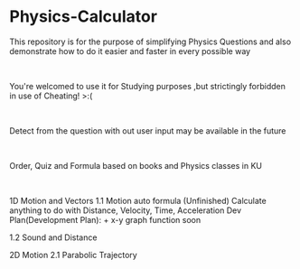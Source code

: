 # Physics-Calculator

This repository is for the purpose of simplifying Physics Questions and also demonstrate how to do it easier and faster in every possible way

&nbsp;

You're welcomed to use it for Studying purposes
,but strictingly forbidden in use of Cheating! >:(

&nbsp;
&nbsp;

Detect from the question with out user input may be available in the future

&nbsp;

Order, Quiz and Formula based on books and Physics classes in KU

&nbsp;

1D Motion and Vectors
  1.1 Motion auto formula (Unfinished)
Calculate anything to do with Distance, Velocity, Time, Acceleration
Dev Plan(Development Plan): + x-y graph function soon

  1.2 Sound and Distance


2D Motion
  2.1 Parabolic Trajectory
